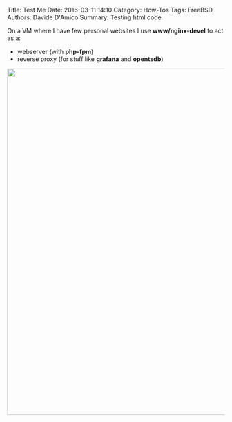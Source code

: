 Title: Test Me
Date: 2016-03-11 14:10
Category: How-Tos
Tags: FreeBSD
Authors: Davide D'Amico
Summary: Testing html code

On a VM where I have few personal websites I use **www/nginx-devel** to act as a:

- webserver (with **php-fpm**)
- reverse proxy (for stuff like **grafana** and **opentsdb**)

<img src='https://blog.gufi.org/images/elk-2/kibana1_configure_index.png' width="800">
